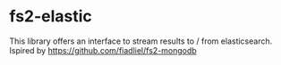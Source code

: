 # fs2-elastic

This library offers an interface to stream results to / from elasticsearch.
Ispired by https://github.com/fiadliel/fs2-mongodb

